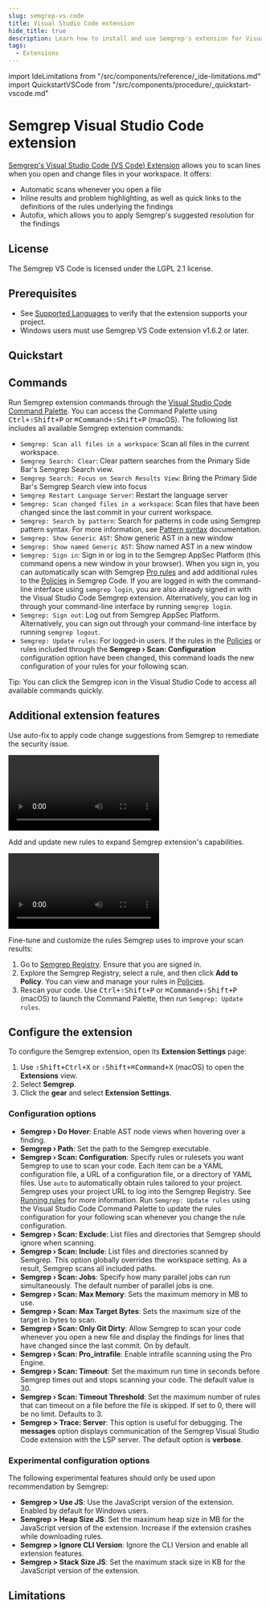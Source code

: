 ```yaml
---
slug: semgrep-vs-code
title: Visual Studio Code extension
hide_title: true
description: Learn how to install and use Semgrep's extension for Visual Studio Code.
tags:
  - Extensions
---
```


import IdeLimitations from "/src/components/reference/_ide-limitations.md"
import QuickstartVSCode from "/src/components/procedure/_quickstart-vscode.md" 

# Semgrep Visual Studio Code extension

[Semgrep's Visual Studio Code (VS Code) Extension](https://marketplace.visualstudio.com/items?itemName=Semgrep.semgrep) allows you to scan lines when you open and change files in your workspace. It offers:

- Automatic scans whenever you open a file
- Inline results and problem highlighting, as well as quick links to the definitions of the rules underlying the findings
- Autofix, which allows you to apply Semgrep's suggested resolution for the findings

## License

The Semgrep VS Code is licensed under the LGPL 2.1 license.

## Prerequisites

- See [Supported Languages](/supported-languages) to verify that the extension supports your project.
- Windows users must use Semgrep VS Code extension v1.6.2 or later.

## Quickstart

<QuickstartVSCode />

## Commands

Run Semgrep extension commands through the [Visual Studio Code Command Palette](https://code.visualstudio.com/docs/getstarted/userinterface#_command-palette). You can access the Command Palette using <kbd>Ctrl+⇧Shift+P</kbd> or <kbd>⌘Command+⇧Shift+P</kbd> (macOS). The following list includes all available Semgrep extension commands:

- `Semgrep: Scan all files in a workspace`: Scan all files in the current workspace.
- `Semgrep Search: Clear`: Clear pattern searches from the Primary Side Bar's Semgrep Search view.
- `Semgrep Search: Focus on Search Results View`: Bring the Primary Side Bar's Semgrep Search view into focus
- `Semgrep Restart Language Server`: Restart the language server
- `Semgrep: Scan changed files in a workspace`: Scan files that have been changed since the last commit in your current workspace.
- `Semgrep: Search by pattern`: Search for patterns in code using Semgrep pattern syntax. For more information, see [Pattern syntax](/docs/writing-rules/pattern-syntax) documentation.
- `Semgrep: Show Generic AST`: Show generic AST in a new window
- `Semgrep: Show named Generic AST`: Show named AST in a new window
- `Semgrep: Sign in`: Sign in or log in to the Semgrep AppSec Platform (this command opens a new window in your browser). When you sign in, you can automatically scan with Semgrep [Pro rules](/semgrep-code/pro-rules) and add additional rules to the [Policies](https://semgrep.dev/orgs/-/policies) in Semgrep Code. If you are logged in with the command-line interface using <code>semgrep&nbsp;login</code>, you are also already signed in with the Visual Studio Code Semgrep extension. Alternatively, you can log in through your command-line interface by running `semgrep login`.
- `Semgrep: Sign out`: Log out from Semgrep AppSec Platform. Alternatively, you can sign out through your command-line interface by running `semgrep logout`.
- `Semgrep: Update rules`: For logged-in users. If the rules in the [Policies](https://semgrep.dev/orgs/-/policies) or rules included through the **Semgrep › Scan: Configuration** configuration option have been changed, this command loads the new configuration of your rules for your following scan.

Tip: You can click the Semgrep icon in the Visual Studio Code to access all available commands quickly.

## Additional extension features

Use auto-fix to apply code change suggestions from Semgrep to remediate the security issue.

<video src="https://github.com/returntocorp/semgrep-vscode/assets/626337/3b6a730d-57e9-48a4-8065-9fa52388d77a" controls="controls">
</video>

Add and update new rules to expand Semgrep extension's capabilities.

<video src="https://github.com/returntocorp/semgrep-vscode/assets/626337/fed6b6ec-e0b5-495b-a488-4f3c805dd58b" controls="controls">
</video>

Fine-tune and customize the rules Semgrep uses to improve your scan results:

1. Go to [Semgrep Registry](https://semgrep.dev/explore). Ensure that you are signed in.
2. Explore the Semgrep Registry, select a rule, and then click **Add to Policy**. You can view and manage your rules in [Policies](https://semgrep.dev/orgs/-/policies).
3. Rescan your code. Use <kbd>Ctrl+⇧Shift+P</kbd> or <kbd>⌘Command+⇧Shift+P</kbd> (macOS) to launch the Command Palette, then run `Semgrep: Update rules`.

## Configure the extension

To configure the Semgrep extension, open its **Extension Settings** page:

1. Use <kbd>⇧Shift+Ctrl+X</kbd> or <kbd>⇧Shift+⌘Command+X</kbd> (macOS) to open the **Extensions** view.
2. Select **Semgrep**.
3. Click the **gear** and select **Extension Settings**.

### Configuration options

- **Semgrep › Do Hover**: Enable AST node views when hovering over a finding.
- **Semgrep › Path**: Set the path to the Semgrep executable.
- **Semgrep › Scan: Configuration**: Specify rules or rulesets you want Semgrep to use to scan your code. Each item can be a YAML configuration file, a URL of a configuration file, or a directory of YAML files. Use `auto` to automatically obtain rules tailored to your project. Semgrep uses your project URL to log into the Semgrep Registry. See [Running rules](/docs/running-rules) for more information. Run `Semgrep: Update rules` using the Visual Studio Code Command Palette to update the rules configuration for your following scan whenever you change the rule configuration.
- **Semgrep › Scan: Exclude**: List files and directories that Semgrep should ignore when scanning.
- **Semgrep › Scan: Include**: List files and directories scanned by Semgrep. This option globally overrides the workspace setting. As a result, Semgrep scans all included paths.
- **Semgrep › Scan: Jobs**: Specify how many parallel jobs can run simultaneously. The default number of parallel jobs is one.
- **Semgrep › Scan: Max Memory**: Sets the maximum memory in MB to use.
- **Semgrep › Scan: Max Target Bytes**: Sets the maximum size of the target in bytes to scan.
- **Semgrep › Scan: Only Git Dirty**: Allow Semgrep to scan your code whenever you open a new file and display the findings for lines that have changed since the last commit. On by default.
- **Semgrep › Scan: Pro_intrafile**: Enable intrafile scanning using the Pro Engine.
- **Semgrep › Scan: Timeout**: Set the maximum run time in seconds before Semgrep times out and stops scanning your code. The default value is 30.
- **Semgrep › Scan: Timeout Threshold**: Set the maximum number of rules that can timeout on a file before the file is skipped. If set to 0, there will be no limit. Defaults to 3.
- **Semgrep > Trace: Server**: This option is useful for debugging. The **messages** option displays communication of the Semgrep Visual Studio Code extension with the LSP server. The default option is **verbose**.

### Experimental configuration options

The following experimental features should only be used upon recommendation by Semgrep:

- **Semgrep > Use JS**: Use the JavaScript version of the extension. Enabled by default for Windows users.
- **Semgrep > Heap Size JS**: Set the maximum heap size in MB for the JavaScript version of the extension. Increase if the extension crashes while downloading rules.
- **Semgrep > Ignore CLI Version**: Ignore the CLI Version and enable all extension features.
- **Semgrep > Stack Size JS**: Set the maximum stack size in KB for the JavaScript version of the extension.

## Limitations

<IdeLimitations />
